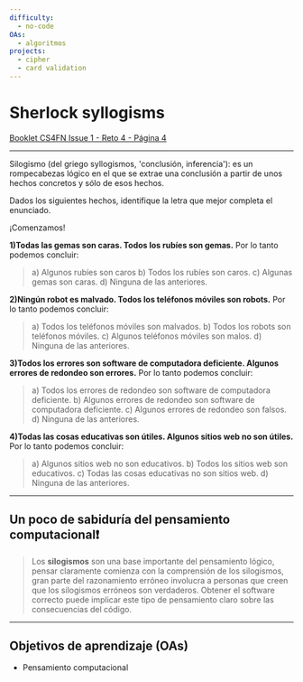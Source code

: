 ```yaml
---
difficulty:
  - no-code
OAs:
  - algoritmos
projects:
  - cipher
  - card validation
---
```


# Sherlock syllogisms

[Booklet CS4FN Issue 1 - Reto 4 - Página 4](https://cs4fndownloads.files.wordpress.com/2016/02/cs4fnpuzzlebook11.pdf)
* * *

Silogismo (del griego syllogismos, 'conclusión, inferencia'): es un rompecabezas
lógico en el que se extrae una conclusión a partir de unos hechos concretos y
sólo de esos hechos.

Dados los siguientes hechos, identifique la letra que mejor completa el enunciado.

¡Comenzamos!

__1)Todas las gemas son caras.
Todos los rubíes son gemas.__
Por lo tanto podemos concluir:
> a) Algunos rubíes son caros
> b) Todos los rubíes son caros.
> c) Algunas gemas son caras.
> d) Ninguna de las anteriores.

__2)Ningún robot es malvado.
Todos los teléfonos móviles son robots.__
Por lo tanto podemos concluir:
> a) Todos los teléfonos móviles son malvados.
> b) Todos los robots son teléfonos móviles.
> c) Algunos teléfonos móviles son malos.
> d) Ninguna de las anteriores.

__3)Todos los errores son software de computadora deficiente.
Algunos errores de redondeo son errores.__
Por lo tanto podemos concluir:
> a) Todos los errores de redondeo son software de computadora deficiente.
> b) Algunos errores de redondeo son software de computadora deficiente.
> c) Algunos errores de redondeo son falsos.
> d) Ninguna de las anteriores.

__4)Todas las cosas educativas son útiles.
Algunos sitios web no son útiles.__
Por lo tanto podemos concluir:
> a) Algunos sitios web no son educativos.
> b) Todos los sitios web son educativos.
> c) Todas las cosas educativas no son sitios web.
> d) Ninguna de las anteriores.
* * *

## Un poco de sabiduría del pensamiento computacional❗

>Los __silogismos__ son una base importante del pensamiento lógico, pensar
claramente comienza con la comprensión de los silogismos, gran parte del
razonamiento erróneo involucra a personas que creen que los silogismos erróneos
son verdaderos.
Obtener el software correcto puede implicar este tipo de pensamiento claro sobre
las consecuencias del código.
* * *

## Objetivos de aprendizaje (OAs)

- Pensamiento computacional
